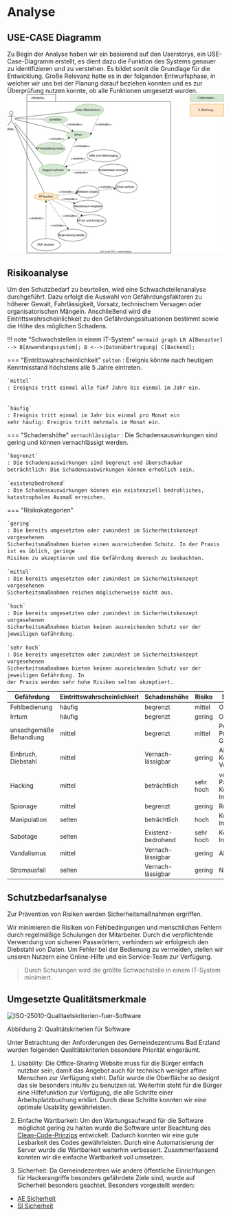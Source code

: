 # Analyse

## USE-CASE Diagramm

Zu Begin der Analyse haben wir ein basierend auf den Userstorys, ein USE-Case-Diagramm erstellt, es dient dazu die Funktion des Systems genauer zu identifizieren und zu verstehen. Es bildet somit die Grundlage für die Entwicklung. Große Relevanz hatte es in der folgenden Entwurfsphase, in welcher wir uns bei der Planung darauf beziehen konnten und es zur Überprüfung nutzen konnte,  ob alle Funktionen umgesetzt wurden.
![USE-CASE](https://github.com/gz-bad-erzland-p2/Dokumentation/raw/master/docs/assets/svg/UseCase_v3.svg)


## Risikoanalyse

Um den Schutzbedarf zu beurteilen, wird eine Schwachstellenanalyse durchgeführt. Dazu erfolgt die
Auswahl von Gefährdungsfaktoren zu höherer Gewalt, Fahrlässigkeit, Vorsatz, technischem Versagen
oder organisatorischen Mängeln. Anschließend wird die Eintrittswahrscheinlichkeit zu den
Gefährdungssituationen bestimmt sowie die Höhe des möglichen Schadens.


!!! note "Schwachstellen in einem IT-System"
      ``` mermaid
      graph LR
      A[Benuzter] --> B[Anwendungssystem];
      B <-->|Datenübertragung| C[Backend];
      ```

=== "Eintrittswahrscheinlichkeit"
    `selten`
    : Ereignis könnte nach heutigem Kenntnisstand höchstens alle 5 Jahre eintreten.
    
    `mittel`
    : Ereignis tritt einmal alle fünf Jahre bis einmal im Jahr ein.
    
    
    `häufig`
    : Ereignis tritt einmal im Jahr bis einmal pro Monat ein
    sehr häufig: Ereignis tritt mehrmals im Monat ein.

=== "Schadenshöhe"
    `vernachlässigbar`
    : Die Schadensauswirkungen sind gering und können vernachlässigt werden.
    
    `begrenzt`
    : Die Schadensauswirkungen sind begrenzt und überschaubar
    beträchtlich: Die Schadensauswirkungen können erheblich sein.
    
    `existenzbedrohend`
    : Die Schadensauswirkungen können ein existenziell bedrohliches,
    katastrophales Ausmaß erreichen.

=== "Risikokategorien"

    `gering`
    : Die bereits umgesetzten oder zumindest im Sicherheitskonzept vorgesehenen
    Sicherheitsmaßnahmen bieten einen ausreichenden Schutz. In der Praxis ist es üblich, geringe
    Risiken zu akzeptieren und die Gefährdung dennoch zu beobachten.
    
    `mittel`
    : Die bereits umgesetzten oder zumindest im Sicherheitskonzept vorgesehenen
    Sicherheitsmaßnahmen reichen möglicherweise nicht aus.
    
    `hoch`
    : Die bereits umgesetzten oder zumindest im Sicherheitskonzept vorgesehenen
    Sicherheitsmaßnahmen bieten keinen ausreichenden Schutz vor der jeweiligen Gefährdung.
    
    `sehr hoch`
    : Die bereits umgesetzten oder zumindest im Sicherheitskonzept vorgesehenen
    Sicherheitsmaßnahmen bieten keinen ausreichenden Schutz vor der jeweiligen Gefährdung. In
    der Praxis werden sehr hohe Risiken selten akzeptiert.


| **Gefährdung**          | **Eintrittswahrscheinlichkeit** | **Schadenshöhe**   | **Risiko** | **Schutzmaßnahmen**                                               |
|-------------------------|---------------------------------|--------------------|------------|-------------------------------------------------------------------|
| Fehlbedienung           | häufig                          | begrenzt           | mittel     | Onlinehilfe, UI-Lock                                              |
| Irrtum                  | häufig                          | begrenzt           | gering     | Onlinehilfe, UI-Lock                                              |
| unsachgemäße Behandlung | mittel                          | begrenzt           | mittel     | Personal vor Ort, Protokollierung der Gerätenutzung               |
| Einbruch, Diebstahl     | mittel                          | Vernach-lässigbar  | gering     | Alarmanlage, Kontrolle auf Vollständigkeit                        |
| Hacking                 | mittel                          | beträchtlich       | sehr hoch  | verschlüsselte Passwortspeicherung, Kontrolle gegen SQL Injection |
| Spionage                | mittel                          | begrenzt           | gering     | Rollenverwaltung                                                  |
| Manipulation            | selten                          | beträchtlich       | hoch       | Kontrolle gegen SQL-Injection                                     |
| Sabotage                | selten                          | Existenz-bedrohend | sehr hoch  | Kontrolle gegen SQL-Injection                                     |
| Vandalismus             | mittel                          | Vernach-lässigbar  | gering     | Alarmanlage                                                       |
| Stromausfall            | selten                          | Vernach-lässigbar  | gering     | Notstromaggregat                                                  |

## Schutzbedarfsanalyse

Zur Prävention von Risiken werden Sicherheitsmaßnahmen ergriffen.

Wir minimieren die Risiken von Fehlbedingungen und menschlichen Fehlern durch regelmäßige Schulungen der Mitarbeiter. Durch die verpflichtende Verwendung von sicheren Passwörtern, verhindern wir erfolgreich den Diebstahl von Daten. Um Fehler bei der Bedienung zu vermeiden, stellen wir unseren Nutzern eine Online-Hilfe und ein Service-Team zur Verfügung.

> Durch Schulungen wird die größte Schwachstelle in einem IT-System minimiert.

## Umgesetzte Qualitätsmerkmale

![ISO-25010-Qualitaetskriterien-fuer-Software](https://user-images.githubusercontent.com/57149152/214249290-f8be5a93-f559-4e93-b987-ca380c2d430f.jpg)

Abbildung 2: Qualitätskriterien für Software

Unter Betrachtung der Anforderungen des Gemeindezentrums Bad Erzland wurden folgenden Qualitätskriterien besondere Priorität eingeräumt.

1. Usability:
   Die Office-Sharing Website muss für die Bürger einfach nutzbar sein, damit das Angebot auch für technisch weniger affine Menschen zur Verfügung steht.
   Dafür wurde die Oberfläche so designt das sie besonders intuitiv zu benutzen ist. Weiterhin steht für die Bürger eine Hilfefunktion zur Verfügung, die alle Schritte einer Arbeitsplatzbuchung erklärt. Durch diese Schritte konnten wir eine optimale Usability gewährleisten.

2. Einfache Wartbarkeit:
   Um den Wartungsaufwand für die Software möglichst gering zu halten wurde die Software unter Beachtung des [Clean-Code-Prinzips](https://t2informatik.de/wissen-kompakt/clean-code/) entwickelt. Dadurch konnten wir eine gute Lesbarkeit des Codes gewährleisten. Durch eine Automatisierung der Server wurde die Wartbarkeit weiterhin verbessert. Zusammenfassend konnten wir die einfache Wartbarkeit voll umsetzen.

3. Sicherheit:
   Da Gemeindezentren wie andere öffentliche Einrichtungen für Hackerangriffe besonders gefährdete Ziele sind, wurde auf Sicherheit besonders geachtet.
   Besonders vorgestellt werden:
- [AE Sicherheit](/vortrag/06_ae-module/03_sicherheit/)
- [SI Sicherheit](/vortrag/09_si-module/03_sicherheit/)

[^1]: Schichtenmodell der Informatik: Skript_WissenschaftInformatikIGD19.docx, Seite 4, ©Rie (27.02.2023)
[^2]: Qualitätskriterien für Software: https://www.inztitut.de/blog/glossar/iso-25010/ (24.01.23)
[^3]: https://t2informatik.de/wissen-kompakt/clean-code/ (27.02.2023)
